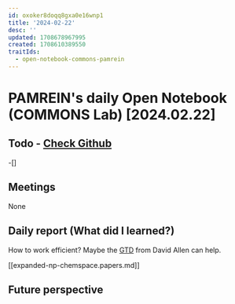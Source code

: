 ```yaml
---
id: oxoker8doqq8gxa0e16wnp1
title: '2024-02-22'
desc: ''
updated: 1708678967995
created: 1708610389550
traitIds:
  - open-notebook-commons-pamrein
---
```


# PAMREIN's daily Open Notebook (COMMONS Lab) [2024.02.22]

## Todo - [Check Github](https://github.com/orgs/commons-research/projects/2/views/1)
-[]


## Meetings
None


## Daily report (What did I learned?)
How to work efficient? Maybe the [GTD](https://en.wikipedia.org/wiki/Getting_Things_Done) from David Allen can help.  

[[expanded-np-chemspace.papers.md]]



## Future perspective
